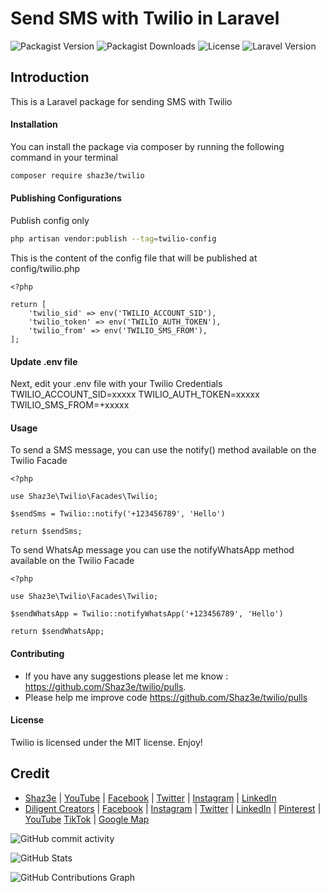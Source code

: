 # Send SMS with Twilio in Laravel

![Packagist Version](https://img.shields.io/packagist/v/shaz3e/twilio)
![Packagist Downloads](https://img.shields.io/packagist/dt/shaz3e/twilio)
![License](https://img.shields.io/packagist/l/shaz3e/twilio)
![Laravel Version](https://img.shields.io/badge/laravel-11.x-blue)

## Introduction
This is a Laravel package for sending SMS with Twilio

#### Installation
You can install the package via composer by running the following command in your terminal

```bash
composer require shaz3e/twilio
```

#### Publishing Configurations

Publish config only

```bash
php artisan vendor:publish --tag=twilio-config
```
This is the content of the config file that will be published at config/twilio.php
```
<?php

return [
    'twilio_sid' => env('TWILIO_ACCOUNT_SID'),
    'twilio_token' => env('TWILIO_AUTH_TOKEN'),
    'twilio_from' => env('TWILIO_SMS_FROM'),
];
```

#### Update .env file
Next, edit your .env file with your Twilio Credentials
TWILIO_ACCOUNT_SID=xxxxx
TWILIO_AUTH_TOKEN=xxxxx
TWILIO_SMS_FROM=+xxxxx

#### Usage
To send a SMS message, you can use the notify() method available on the Twilio Facade

```
<?php

use Shaz3e\Twilio\Facades\Twilio;

$sendSms = Twilio::notify('+123456789', 'Hello')

return $sendSms;
```
To send WhatsAp message you can use the notifyWhatsApp method available on the Twilio Facade
```
<?php

use Shaz3e\Twilio\Facades\Twilio;

$sendWhatsApp = Twilio::notifyWhatsApp('+123456789', 'Hello')

return $sendWhatsApp;
```


#### Contributing

* If you have any suggestions please let me know : https://github.com/Shaz3e/twilio/pulls.
* Please help me improve code https://github.com/Shaz3e/twilio/pulls

#### License
Twilio is licensed under the MIT license. Enjoy!

## Credit
* [Shaz3e](https://www.shaz3e.com) | [YouTube](https://www.youtube.com/@shaz3e) | [Facebook](https://www.facebook.com/shaz3e) | [Twitter](https://twitter.com/shaz3e) | [Instagram](https://www.instagram.com/shaz3e) | [LinkedIn](https://www.linkedin.com/in/shaz3e/)
* [Diligent Creators](https://www.diligentcreators.com) | [Facebook](https://www.facebook.com/diligentcreators) | [Instagram](https://www.instagram.com/diligentcreators/) | [Twitter](https://twitter.com/diligentcreator) | [LinkedIn](https://www.linkedin.com/company/diligentcreators/) | [Pinterest](https://www.pinterest.com/DiligentCreators/) | [YouTube](https://www.youtube.com/@diligentcreator) [TikTok](https://www.tiktok.com/@diligentcreators) | [Google Map](https://g.page/diligentcreators)

![GitHub commit activity](https://img.shields.io/github/commit-activity/m/shaz3e/twilio)

![GitHub Stats](https://github-readme-stats.vercel.app/api?username=shaz3e&show_icons=true&count_private=true&theme=default)

![GitHub Contributions Graph](https://github-profile-summary-cards.vercel.app/api/cards/profile-details?username=shaz3e&theme=default)
